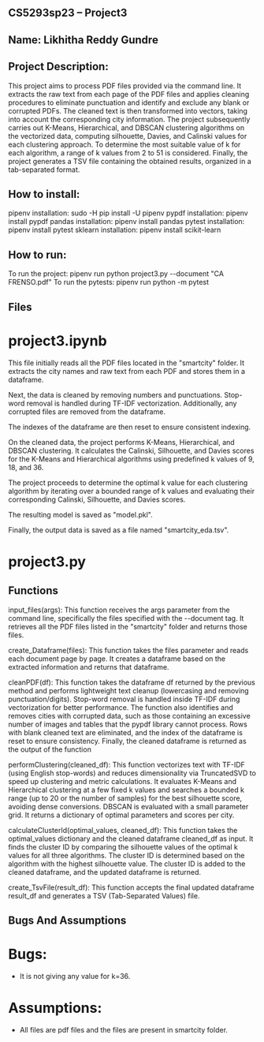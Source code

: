## CS5293sp23 – Project3

## Name: Likhitha Reddy Gundre

## Project Description:
This project aims to process PDF files provided via the command line. It extracts the raw text from each page of the PDF files and applies cleaning procedures to eliminate punctuation and identify and exclude any blank or corrupted PDFs. The cleaned text is then transformed into vectors, taking into account the corresponding city information. The project subsequently carries out K-Means, Hierarchical, and DBSCAN clustering algorithms on the vectorized data, computing silhouette, Davies, and Calinski values for each clustering approach. To determine the most suitable value of k for each algorithm, a range of k values from 2 to 51 is considered. Finally, the project generates a TSV file containing the obtained results, organized in a tab-separated format.

## How to install:
pipenv installation: sudo -H pip install -U pipenv
pypdf installation: pipenv install pypdf
pandas installation: pipenv install pandas
pytest installation: pipenv install pytest
sklearn installation: pipenv install scikit-learn


## How to run:
To run the project: pipenv run python project3.py --document "CA FRENSO.pdf"
To run the pytests: pipenv run python -m pytest

## Files
# project3.ipynb
This file initially reads all the PDF files located in the "smartcity" folder. It extracts the city names and raw text from each PDF and stores them in a dataframe.

Next, the data is cleaned by removing numbers and punctuations. Stop-word removal is handled during TF-IDF vectorization. Additionally, any corrupted files are removed from the dataframe.

The indexes of the dataframe are then reset to ensure consistent indexing.

On the cleaned data, the project performs K-Means, Hierarchical, and DBSCAN clustering. It calculates the Calinski, Silhouette, and Davies scores for the K-Means and Hierarchical algorithms using predefined k values of 9, 18, and 36.

The project proceeds to determine the optimal k value for each clustering algorithm by iterating over a bounded range of k values and evaluating their corresponding Calinski, Silhouette, and Davies scores.

The resulting model is saved as "model.pkl".

Finally, the output data is saved as a file named "smartcity_eda.tsv".



# project3.py
## Functions

input_files(args): This function receives the args parameter from the command line, specifically the files specified with the --document tag. It retrieves all the PDF files listed in the "smartcity" folder and returns those files.

create_Dataframe(files): This function takes the files parameter and reads each document page by page. It creates a dataframe based on the extracted information and returns that dataframe.

cleanPDF(df): This function takes the dataframe df returned by the previous method and performs lightweight text cleanup (lowercasing and removing punctuation/digits). Stop-word removal is handled inside TF-IDF during vectorization for better performance. The function also identifies and removes cities with corrupted data, such as those containing an excessive number of images and tables that the pypdf library cannot process. Rows with blank cleaned text are eliminated, and the index of the dataframe is reset to ensure consistency. Finally, the cleaned dataframe is returned as the output of the function

performClustering(cleaned_df): This function vectorizes text with TF-IDF (using English stop-words) and reduces dimensionality via TruncatedSVD to speed up clustering and metric calculations. It evaluates K-Means and Hierarchical clustering at a few fixed k values and searches a bounded k range (up to 20 or the number of samples) for the best silhouette score, avoiding dense conversions. DBSCAN is evaluated with a small parameter grid. It returns a dictionary of optimal parameters and scores per city.

calculateClusterId(optimal_values, cleaned_df): This function takes the optimal_values dictionary and the cleaned dataframe cleaned_df as input. It finds the cluster ID by comparing the silhouette values of the optimal k values for all three algorithms. The cluster ID is determined based on the algorithm with the highest silhouette value. The cluster ID is added to the cleaned dataframe, and the updated dataframe is returned.

create_TsvFile(result_df): This function accepts the final updated dataframe result_df and generates a TSV (Tab-Separated Values) file.


## Bugs And Assumptions
# Bugs:
* It is not giving any value for k=36.
# Assumptions:
- All files are pdf files and the files are present in smartcity folder.